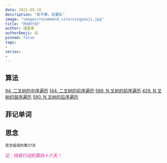 ```yaml
---
date: 2021-09-18
description: "前不算，后要乱"
image: "images/recommend_site/xingyouji.jpg"
title: "持续行动"
author: 诸葛青
authorEmoji: 😃
pinned: false
tags:
- 
series:
-
---
```


## 算法
[94. 二叉树的中序遍历](https://leetcode-cn.com/problems/binary-tree-inorder-traversal/)
[144. 二叉树的前序遍历](https://leetcode-cn.com/problems/binary-tree-preorder-traversal/)
[589. N 叉树的前序遍历](https://leetcode-cn.com/problems/n-ary-tree-preorder-traversal/)
[429. N 叉树的层序遍历](https://leetcode-cn.com/problems/n-ary-tree-level-order-traversal/)
[590. N 叉树的后序遍历](https://leetcode-cn.com/problems/n-ary-tree-postorder-traversal/)

## 菲记单词


## 思念
``思念祖母的第37天``

<font color=VioletRed>记：持续行动的第四十六天！</font>